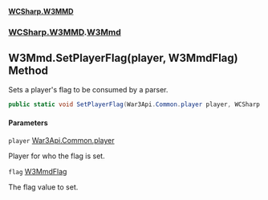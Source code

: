 #### [WCSharp.W3MMD](index.md 'index')
### [WCSharp.W3MMD](WCSharp.W3MMD.md 'WCSharp.W3MMD').[W3Mmd](WCSharp.W3MMD.W3Mmd.md 'WCSharp.W3MMD.W3Mmd')

## W3Mmd.SetPlayerFlag(player, W3MmdFlag) Method

Sets a player's flag to be consumed by a parser.

```csharp
public static void SetPlayerFlag(War3Api.Common.player player, WCSharp.W3MMD.W3MmdFlag flag);
```
#### Parameters

<a name='WCSharp.W3MMD.W3Mmd.SetPlayerFlag(War3Api.Common.player,WCSharp.W3MMD.W3MmdFlag).player'></a>

`player` [War3Api.Common.player](https://docs.microsoft.com/en-us/dotnet/api/War3Api.Common.player 'War3Api.Common.player')

Player for who the flag is set.

<a name='WCSharp.W3MMD.W3Mmd.SetPlayerFlag(War3Api.Common.player,WCSharp.W3MMD.W3MmdFlag).flag'></a>

`flag` [W3MmdFlag](WCSharp.W3MMD.W3MmdFlag.md 'WCSharp.W3MMD.W3MmdFlag')

The flag value to set.